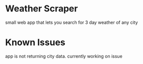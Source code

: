 # Weather Scraper
small web app that lets you search for 3 day weather of any city

# Known Issues
app is not returning city data. currently working on issue